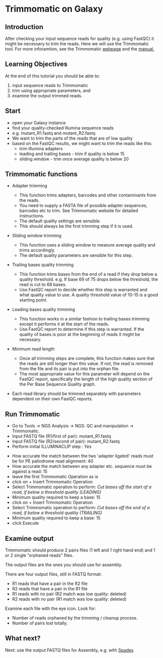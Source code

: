 # Trimmomatic on Galaxy

## Introduction

After checking your input sequence reads for quality (e.g. using FastQC) it might be necessary to trim the reads. Here we will use the Trimmomatic tool. For more inforamtion, see the Trimmomatic [webpage](http://www.usadellab.org/cms/index.php?page=trimmomatic) and the [manual.](http://www.usadellab.org/cms/uploads/supplementary/Trimmomatic/TrimmomaticManual_V0.32.pdf)

## Learning Objectives

At the end of this tutorial you should be able to:

1. input sequence reads to Trimmomatic
2. trim using appropriate parameters, and
3. examine the output trimmed reads.

## Start

- open your Galaxy instance
- find your quality-checked Illumina sequence reads
- e.g. <fn>mutant_R1.fastq</fn> and <fn>mutant_R2.fastq</fn>
- We want to trim the parts of the reads that are of low quality
- based on the FastQC results, we might want to trim the reads like this:
    - trim Illumina adapters
    - leading and trailing bases - trim if quality is below 15
    - sliding window - trim once average quality is below 20

## Trimmomatic functions

- Adapter trimming
    - This function trims adapters, barcodes and other contaminants from the reads.
    - You need to supply a FASTA file of possible adapter sequences, barcodes etc to trim. See Trimmomatic website for detailed instructions.
    - The default quality settings are sensible.
    - This should always be the first trimming step if it is used.

- Sliding window trimming
    - This function uses a sliding window to measure average quality and trims accordingly.
    - The default quality parameters are sensible for this step.

- Trailing bases quality trimming
    - This function trims bases from the end of a read if they drop below a quality threshold. e.g. If base 69 of 75 drops below the threshold, the read is cut to 68 bases.
    - Use FastQC report to decide whether this step is warranted and what quality value to use. A quality threshold value of 10-15 is a good starting point.

- Leading bases quality trimming
    - This function works in a similar fashion to trailing bases trimming except it performs it at the start of the reads.
    - Use FastQC report to determine if this step is warranted. If the quality of bases is poor at the beginning of reads it might be necessary.

- Minimum read length
    - Once all trimming steps are complete, this function makes sure that the reads are still longer than this value. If not, the read is removed from the file and its pair is put into the orphan file.
    - The most appropriate value for this parameter will depend on the FastQC report, specifically the length of the high quality section of the Per Base Sequence Quality graph.

- Each read library should be trimmed separately with parameters dependent on their own FastQC reports.

## Run Trimmomatic

<!---
FIXME: change these settings if required (examine FastQC reports)
--->

- Go to <ss>Tools &rarr; NGS Analysis &rarr; NGS: QC and manipulation &rarr; Trimmomatic</ss>.
- <ss>Input FASTQ file (R1/first of pair)</ss>: <fn>mutant_R1.fastq</fn>
- <ss>Input FASTQ file (R2/second of pair)</ss>: <fn>mutant_R2.fastq</fn>
- <ss>Perform initial ILLUMINACLIP step </ss>: *Yes*
<!---
- <ss>Adapter sequences to use</ss>: FIXME
--->
- <ss>How accurate the match between the two 'adapter ligated' reads must be for PE palindrome read alignment</ss>: 40
- <ss>How accurate the match between any adapter etc. sequence must be against a read</ss>: 15
- leave the first <ss>Trimmomatic Operation</ss> as is
- click on <ss>+ Insert Trimmomatic Operation</ss>
- <ss>Select Trimmomatic operation to perform</ss>: *Cut bases off the start of a read, if below a threshold quality (LEADING)*
- <ss>Minimum quality required to keep a base</ss>: 15
- click on <ss>+ Insert Trimmomatic Operation</ss>
- <ss>Select Trimmomatic operation to perform</ss>: *Cut bases off the end of a read, if below a threshold quality (TRAILING)*
- <ss>Minimum quality required to keep a base</ss>: 15
- click <ss>Execute</ss>

<!---
FIXME: screenshot of these trimmomatic options selected
--->

## Examine output

Trimmomatic should produce 2 pairs files (1 left and 1 right hand end) and 1 or 2 single “orphaned reads” files.

The output files are the ones you should use for assembly.

There are four output files, still in FASTQ format:

- R1 reads that have a pair in the R2 file
- R2 reads that have a pair in the R1 file
- R1 reads with no pair (R2 match was low quality: deleted)
- R2 reads with no pair (R1 match was low quality: deleted)

Examine each file with the eye icon. Look for:

- Number of reads orphaned by the trimming / cleanup process.
- Number of pairs lost totally.

## What next?

Next: use the output FASTQ files for Assembly, e.g. with [Spades](../denovo/galaxy-spades.md)
